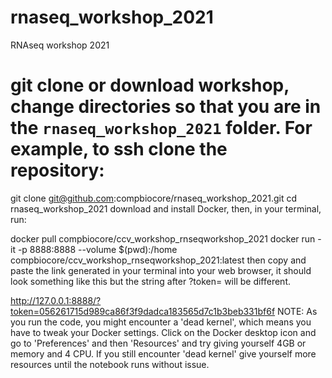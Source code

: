 # rnaseq_workshop_2021
RNAseq workshop 2021

# git clone or download workshop, change directories so that you are in the `rnaseq_workshop_2021` folder. For example, to ssh clone the repository: 

git clone git@github.com:compbiocore/rnaseq_workshop_2021.git 
cd rnaseq_workshop_2021
download and install Docker, then, in your terminal, run:

docker pull compbiocore/ccv_workshop_rnseqworkshop_2021
docker run -it -p 8888:8888 --volume $(pwd):/home compbiocore/ccv_workshop_rnseqworkshop_2021:latest 
then copy and paste the link generated in your terminal into your web browser, it should look something like this but the string after ?token= will be different.

http://127.0.0.1:8888/?token=056261715d989ca86f3f9dadca183565d7c1b3beb331bf6f
NOTE: As you run the code, you might encounter a 'dead kernel', which means you have to tweak your Docker settings. Click on the Docker desktop icon and go to 'Preferences' and then 'Resources' and try giving yourself 4GB or memory and 4 CPU. If you still encounter 'dead kernel' give yourself more resources until the notebook runs without issue.
